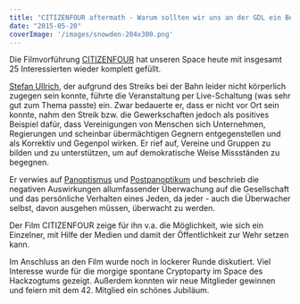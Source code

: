 ```yaml
---
title: "CITIZENFOUR aftermath - Warum sollten wir uns an der GDL ein Beispiel nehmen?"
date: "2015-05-20"
coverImage: '/images/snowden-204x300.png'
---
```


Die Filmvorführung [CITIZENFOUR](https://de.wikipedia.org/wiki/Citizenfour_%28Film%29) hat unseren Space heute mit insgesamt 25 Interessierten wieder komplett gefüllt.

[Stefan Ullrich](https://www.interdisciplinary-laboratory.hu-berlin.de/de/personen/stefan-ullrich), der aufgrund des Streiks bei der Bahn leider nicht körperlich zugegen sein konnte, führte die Veranstaltung per Live-Schaltung (was sehr gut zum Thema passte) ein. Zwar bedauerte er, dass er nicht vor Ort sein konnte, nahm den Streik bzw. die Gewerkschaften jedoch als positives Beispiel dafür, dass Vereinigungen von Menschen sich Unternehmen, Regierungen und scheinbar übermächtigen Gegnern entgegenstellen und als Korrektiv und Gegenpol wirken. Er rief auf, Vereine und Gruppen zu bilden und zu unterstützen, um auf demokratische Weise Missständen zu begegnen.

Er verwies auf [Panoptismus](https://de.wikipedia.org/wiki/Panoptismus) und [Postpanoptikum](https://de.wikipedia.org/wiki/Postpanoptikum) und beschrieb die negativen Auswirkungen allumfassender Überwachung auf die Gesellschaft und das persönliche Verhalten eines Jeden, da jeder - auch die Überwacher selbst, davon ausgehen müssen, überwacht zu werden.

Der Film CITIZENFOUR zeige für ihn v.a. die Möglichkeit, wie sich ein Einzelner, mit Hilfe der Medien und damit der Öffentlichkeit zur Wehr setzen kann.

Im Anschluss an den Film wurde noch in lockerer Runde diskutiert. Viel Interesse wurde für die morgige spontane Cryptoparty im Space des Hackzogtums gezeigt. Außerdem konnten wir neue Mitglieder gewinnen und feiern mit dem 42. Mitglied ein schönes Jubiläum.
